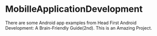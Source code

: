 # MobilleApplicationDevelopment
There are some Android app examples from Head First Android Development: A Brain-Friendly Guide(2nd).
This is an Amazing Project.


